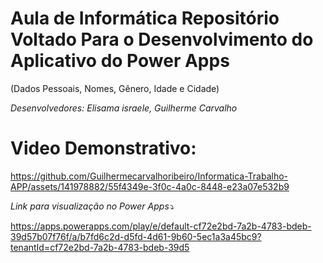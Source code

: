 # Aula de Informática Repositório Voltado Para o Desenvolvimento do Aplicativo do Power Apps 
(Dados Pessoais, Nomes, Gênero, Idade e Cidade) 

_Desenvolvedores: Elisama israele, Guilherme Carvalho_

# Video Demonstrativo:
https://github.com/Guilhermecarvalhoribeiro/Informatica-Trabalho-APP/assets/141978882/55f4349e-3f0c-4a0c-8448-e23a07e532b9



_Link para visualização no Power Apps⤵️_

https://apps.powerapps.com/play/e/default-cf72e2bd-7a2b-4783-bdeb-39d57b07f76f/a/b7fd6c2d-d5fd-4d61-9b60-5ec1a3a45bc9?tenantId=cf72e2bd-7a2b-4783-bdeb-39d5
